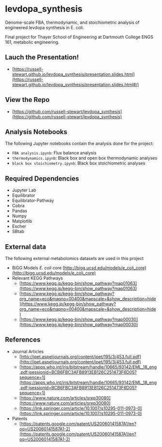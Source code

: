 # levdopa_synthesis
Genome-scale FBA, thermodynamic, and stoichiometric analysis of engineered levdopa synthesis in E. coli.

Final project for Thayer School of Engineering at Dartmouth College ENGS 161, metabolic engineering.

## Lauch the Presentation!

* [https://russell-stewart.github.io/levdopa_synthesis/presentation.slides.html](https://russell-stewart.github.io/levdopa_synthesis/presentation.slides.html#/)

## View the Repo

* [https://github.com/russell-stewart/levdopa_synthesis](https://github.com/russell-stewart/levdopa_synthesis)

## Analysis Notebooks

The following Jupyter notebooks contain the analysis done for the project:

* `FBA analysis.ipynb`: Flux balance analysis
* `thermodynamics.ipynb`: Black box and open box thermodynamic analyses
* `black box stoichiometry.ipynb`: Black box stoichiometric analyses

## Required Dependencies

* Jupyter Lab
* Equilibrator
* Equilibrator-Pathway
* Cobra
* Pandas
* Numpy
* Matplotlib
* Escher
* SBtab

## External data

The following external metabolomics datasets are used in this project

* BiGG Models _E. coli_ core [http://bigg.ucsd.edu/models/e_coli_core](http://bigg.ucsd.edu/models/e_coli_core)
* Relevant KEGG Pathways
  - [https://www.kegg.jp/kegg-bin/show_pathway?map01063](https://www.kegg.jp/kegg-bin/show_pathway?map01063)
  - [https://www.kegg.jp/kegg-bin/show_pathway?org_name=eco&mapno=00400&mapscale=&show_description=hide](https://www.kegg.jp/kegg-bin/show_pathway?org_name=eco&mapno=00400&mapscale=&show_description=hide)
  - [https://www.kegg.jp/kegg-bin/show_pathway?map00030](https://www.kegg.jp/kegg-bin/show_pathway?map00030)

## References

* Journal Articles
  - [http://jpet.aspetjournals.org/content/jpet/195/3/453.full.pdf](http://jpet.aspetjournals.org/content/jpet/195/3/453.full.pdf)
  - [https://apps.who.int/iris/bitstream/handle/10665/93142/EML_18_eng.pdf;jsessionid=BCB6FBC3AFB8913EB126C251473F6D05?sequence=1](https://apps.who.int/iris/bitstream/handle/10665/93142/EML_18_eng.pdf;jsessionid=BCB6FBC3AFB8913EB126C251473F6D05?sequence=1)
  - [https://www.nature.com/articles/srep30080](https://www.nature.com/articles/srep30080)
  - [https://link.springer.com/article/10.1007/s10295-011-0973-0](https://link.springer.com/article/10.1007/s10295-011-0973-0)
* Patents
  - [https://patents.google.com/patent/US20060141587A1/en?oq=US20060141587A1-2](https://patents.google.com/patent/US20060141587A1/en?oq=US20060141587A1-2)
